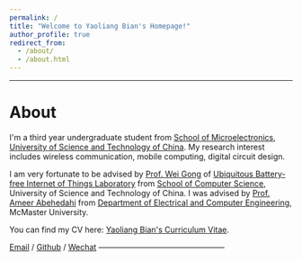 ```yaml
---
permalink: /
title: "Welcome to Yaoliang Bian's Homepage!"
author_profile: true
redirect_from: 
  - /about/
  - /about.html
---
```


<!-- 主页上只展示客观成果，主观的东西和需要展开讲的东西放到其他页面 -->
---

# About

I'm a third year undergraduate student from [School of Microelectronics](https://sme.ustc.edu.cn/), [University of Science and Technology of China](https://www.ustc.edu.cn/). My research interest includes wireless communication, mobile computing, digital circuit design.

I am very fortunate to be advised by [Prof. Wei Gong](https://ubiot.ustc.edu.cn/weigong) of [Ubiquitous Battery-free Internet of Things Laboratory](https://ubiot.ustc.edu.cn/) from [School of Computer Science](https://cs.ustc.edu.cn/), University of Science and Technology of China. I was advised by [Prof. Ameer Abehedahi](https://www.ece.mcmaster.ca/~ameer/) from [Department of Electrical and Computer Engineering](https://www.eng.mcmaster.ca/ece/), McMaster University.

You can find my CV here: [Yaoliang Bian's Curriculum Vitae](../assets/Curriculum_Vitae.pdf).

[Email](mailto:bianyaoliang@mail.ustc.edu.cn) / [Github](https://jeffyaoliang.github.io/) / [Wechat](../images/wechat.jpg)
————————————————

                           
